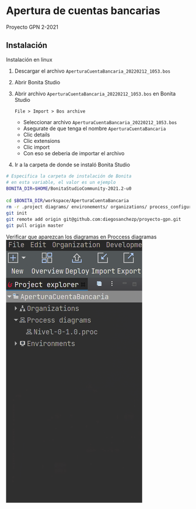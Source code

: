 # Apertura de cuentas bancarias

Proyecto GPN 2-2021

## Instalación

Instalación en linux
1. Descargar el archivo `AperturaCuentaBancaria_20220212_1053.bos`
2. Abrir Bonita Studio
3. Abrir archivo `AperturaCuentaBancaria_20220212_1053.bos` en Bonita Studio
   ```
   File > Import > Bos archive
   ```
   - Seleccionar archivo `AperturaCuentaBancaria_20220212_1053.bos`
   - Asegurate de que tenga el nombre `AperturaCuentaBancaria`
   - Clic details
   - Clic extensions
   - Clic import 
   - Con eso se deberia de importar el archivo

4. Ir a la carpeta de donde se instaló Bonita Studio
```bash
# Especifica la carpeta de instalación de Bonita
# en esta variable, el valor es un ejemplo
BONITA_DIR=$HOME/BonitaStudioCommunity-2021.2-u0

cd $BONITA_DIR/workspace/AperturaCuentaBancaria
rm -r .project diagrams/ environements/ organizations/ process_configurations/ target/ pom.xml
git init
git remote add origin git@github.com:diegosanchezp/proyecto-gpn.git
git pull origin master
```

Verificar que aparezcan los diagramas en Proccess diagramas
![verificar-aparezcan-diagramas.png](verificar-aparezcan-diagramas.png)
